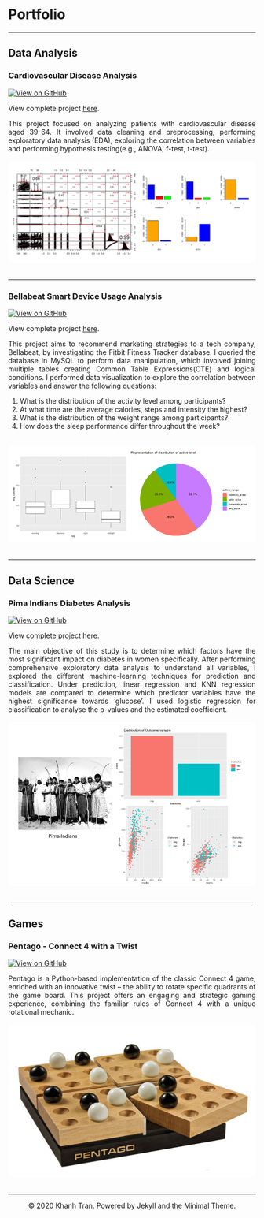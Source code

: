 # Portfolio
---
## Data Analysis

### Cardiovascular Disease Analysis

[![View on GitHub](https://img.shields.io/badge/GitHub-View_on_GitHub-blue?logo=GitHub)](https://github.com/seeying147/cardiovascular-analysis)

View complete project [here](https://seeying147.github.io/cardiovascular-analysis/).

<div style="text-align: justify">This project focused on analyzing patients with cardiovascular disease aged 39-64. It involved data cleaning and preprocessing, performing exploratory data analysis (EDA), exploring the correlation between variables and performing hypothesis testing(e.g., ANOVA, f-test, t-test).</div> 
<br>
<center><img src="images/Cardiodata.png"/></center>
<br>

---
### Bellabeat Smart Device Usage Analysis

[![View on GitHub](https://img.shields.io/badge/GitHub-View_on_GitHub-blue?logo=GitHub)](https://github.com/seeying147/Bellabeat-Project)

View complete project [here](https://seeying147.github.io/Bellabeat-Project/).
<div style="text-align: justify">This project aims to recommend marketing strategies to a tech company, Bellabeat, by investigating the Fitbit Fitness Tracker database. I queried the database in MySQL to perform data manipulation, which involved joining multiple tables creating Common Table Expressions(CTE) and logical conditions. I performed data visualization to explore the correlation between variables and answer the following questions:
<ol>  
  <li>What is the distribution of the activity level among participants?</li>
  <li>At what time are the average calories, steps and intensity the highest?</li>
  <li>What is the distribution of the weight range among participants?</li>
  <li>How does the sleep performance differ throughout the week?</li> 
</ol>
</div>
<br>
<center><img src="images/Bellabeat.png"/></center>
<br>

---
## Data Science

### Pima Indians Diabetes Analysis

[![View on GitHub](https://img.shields.io/badge/GitHub-View_on_GitHub-blue?logo=GitHub)](https://github.com/seeying147/pimaindians-diabetes-analysis)

View complete project [here](https://seeying147.github.io/pimaindians-diabetes-analysis/).
<div style="text-align: justify"> The main objective of this study is to determine which factors have the most significant impact on diabetes in women specifically. After performing comprehensive exploratory data analysis to understand all variables, I explored the different machine-learning techniques for prediction and classification. Under prediction, linear regression and KNN regression models are compared to determine which predictor variables have the highest significance towards ‘glucose’. I used logistic regression for classification to analyse the p-values and the estimated coefficient.</div>
<br>
<center><img src="images/PimaIndians.png"/></center>
<br>

---
## Games 

### Pentago - Connect 4 with a Twist

[![View on GitHub](https://img.shields.io/badge/GitHub-View_on_GitHub-blue?logo=GitHub)](https://github.com/seeying147/pentago-project)
<div style="text-align: justify"> Pentago is a Python-based implementation of the classic Connect 4 game, enriched with an innovative twist – the ability to rotate specific quadrants of the game board. This project offers an engaging and strategic gaming experience, combining the familiar rules of Connect 4 with a unique rotational mechanic.</div>
<br>
<center><img src="images/pentago.jpg"/></center>
<br>

---
<center>© 2020 Khanh Tran. Powered by Jekyll and the Minimal Theme.</center>
